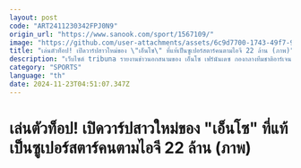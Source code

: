```yaml
---
layout: post
code: "ART2411230342FPJ0N9"
origin_url: "https://www.sanook.com/sport/1567109/"
image: "https://github.com/user-attachments/assets/6c9d7700-1743-49f7-9cc4-198afa915ba7"
title: "เล่นตัวท็อป! เปิดวาร์ปสาวใหม่ของ \"เอ็นโซ\" ที่แท้เป็นซูเปอร์สตาร์คนตามไอจี 22 ล้าน (ภาพ)"
description: "เว็บไซต์ tribuna รายงานข่าวนอกสนามของ เอ็นโซ เฟร์นันเดซ กองกลางทีมชาติอาร์เจนตินา ว่ากำลังออกเดตกับแร็ปเปอร์สาวระดับซูเปอร์สตาร์เพื่อนร่วมชาติ"
category: "SPORTS"
language: "th"
date: 2024-11-23T04:51:07.347Z
---
```


# เล่นตัวท็อป! เปิดวาร์ปสาวใหม่ของ "เอ็นโซ" ที่แท้เป็นซูเปอร์สตาร์คนตามไอจี 22 ล้าน (ภาพ)